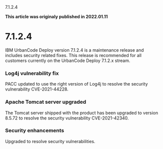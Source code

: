 





7.1.2.4

**This article was originaly published in 2022.01.11**


7.1.2.4
=======




IBM UrbanCode Deploy version 7.1.2.4 is a maintenance release and includes security related fixes. This release is recommended for all customers currently on the UrbanCode Deploy 7.1.2.x stream.
### Log4j vulnerability fix


PACC updated to use the right version of Log4j to resolve the security vulnerability CVE-2021-44228.
### Apache Tomcat server upgraded


The Tomcat server shipped with the product has been upgraded to version 8.5.72 to resolve the security vulnerability CVE-2021-42340.
### Security enhancements


Upgraded to resolve security vulnerabilities.




